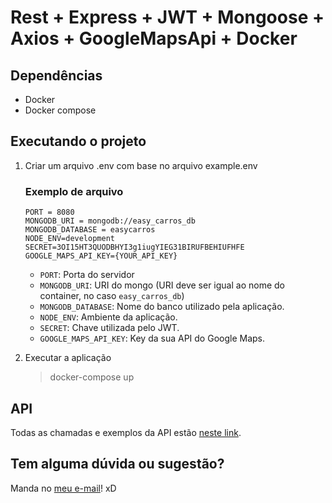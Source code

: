 # Rest + Express + JWT + Mongoose + Axios + GoogleMapsApi + Docker

## Dependências
- Docker
- Docker compose

## Executando o projeto
1. Criar um arquivo .env com base no arquivo example.env
    ### Exemplo de arquivo
    ```
    PORT = 8080
    MONGODB_URI = mongodb://easy_carros_db
    MONGODB_DATABASE = easycarros
    NODE_ENV=development
    SECRET=3OI15HT3QUODBHYI3g1iugYIEG31BIRUFBEHIUFHFE
    GOOGLE_MAPS_API_KEY={YOUR_API_KEY}
    ```

    - `PORT`: Porta do servidor
    - `MONGODB_URI`: URI do mongo (URI deve ser igual ao nome do container, no caso `easy_carros_db`)
    - `MONGODB_DATABASE`: Nome do banco utilizado pela aplicação.
    - `NODE_ENV`: Ambiente da aplicação.
    - `SECRET`: Chave utilizada pelo JWT.
    - `GOOGLE_MAPS_API_KEY`: Key da sua API do Google Maps.
2. Executar a aplicação
    > docker-compose up

## API
Todas as chamadas e exemplos da API estão [neste link](https://documenter.getpostman.com/view/8024266/SVn3tbMi).

## Tem alguma dúvida ou sugestão?

Manda no [meu e-mail](mailto:wrickee@gmail.com)! xD
